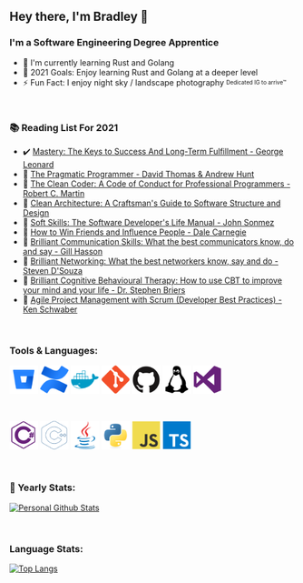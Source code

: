 ## Hey there, I'm Bradley 👋

[//]: # "Trivia"

### I'm a Software Engineering Degree Apprentice

- 🌱 I'm currently learning Rust and Golang
- 🥅 2021 Goals: Enjoy learning Rust and Golang at a deeper level
- ⚡ Fun Fact: I enjoy night sky / landscape photography <sub><sup>Dedicated IG to arrive™</sup></sub>

</br>

[//]: # "Account Links [shown]"

### 📚 Reading List For 2021

- ✔️ [Mastery: The Keys to Success And Long-Term Fulfillment - George Leonard](https://www.goodreads.com/book/show/81940.Mastery)
- 📖 [The Pragmatic Programmer - David Thomas & Andrew Hunt](https://www.goodreads.com/book/show/56614175-the-pragmatic-programmer)
- 📕 [The Clean Coder: A Code of Conduct for Professional Programmers - Robert C. Martin](https://www.goodreads.com/book/show/10284614-the-clean-coder)
- 📕 [Clean Architecture: A Craftsman's Guide to Software Structure and Design](https://www.goodreads.com/book/show/18043011-clean-architecture)
- 📕 [Soft Skills: The Software Developer's Life Manual - John Sonmez](https://www.goodreads.com/book/show/23232941-soft-skills)
- 📕 [How to Win Friends and Influence People - Dale Carnegie](https://www.goodreads.com/book/show/4865.How_to_Win_Friends_and_Influence_People)
- 📕 [Brilliant Communication Skills: What the best communicators know, do and say - Gill Hasson](https://www.goodreads.com/book/show/13698666-brilliant-communication-skills)
- 📕 [Brilliant Networking: What the best networkers know, say and do - Steven D'Souza](https://www.goodreads.com/book/show/2631307-brilliant-networking)
- 📕 [Brilliant Cognitive Behavioural Therapy: How to use CBT to improve your mind and your life - Dr. Stephen Briers](https://www.goodreads.com/book/show/6595229-brilliant-cognitive-behavioural-therapy)
- 📕 [Agile Project Management with Scrum (Developer Best Practices) - Ken Schwaber](https://www.goodreads.com/book/show/21965544-agile-project-management-with-scrum)

</br>

[//]: # "Tools & Languages"

### Tools & Languages:

<p float="left">
  <img src="https://raw.githubusercontent.com/devicons/devicon/40cd6bc89a299dc50ac289f8e3b071d0dff49d9c/icons/bitbucket/bitbucket-original.svg" alt="Bitbucket" width="50" height="50">
  <img src="https://raw.githubusercontent.com/devicons/devicon/40cd6bc89a299dc50ac289f8e3b071d0dff49d9c/icons/confluence/confluence-original.svg" alt="Confluence" width="50" height="50">
  <img src="https://raw.githubusercontent.com/devicons/devicon/40cd6bc89a299dc50ac289f8e3b071d0dff49d9c/icons/docker/docker-plain.svg" alt="Docker" width="50" height="50">
  <img src="https://raw.githubusercontent.com/devicons/devicon/40cd6bc89a299dc50ac289f8e3b071d0dff49d9c/icons/git/git-plain.svg" alt="Git" width="50" height="50">
  <img src="https://raw.githubusercontent.com/devicons/devicon/40cd6bc89a299dc50ac289f8e3b071d0dff49d9c/icons/github/github-original.svg" alt="Github" width="50" height="50">
  <img src="https://raw.githubusercontent.com/devicons/devicon/40cd6bc89a299dc50ac289f8e3b071d0dff49d9c/icons/linux/linux-plain.svg" alt="Linux" width="50" height="50">
  <img src="https://raw.githubusercontent.com/devicons/devicon/40cd6bc89a299dc50ac289f8e3b071d0dff49d9c/icons/visualstudio/visualstudio-plain.svg" alt="Visual Studio" width="50" height="50">
</p>

</br>

<p float="left">
  <img src="https://raw.githubusercontent.com/devicons/devicon/40cd6bc89a299dc50ac289f8e3b071d0dff49d9c/icons/csharp/csharp-line.svg" alt="C#" width="50" height="50">
  <img src="https://raw.githubusercontent.com/devicons/devicon/40cd6bc89a299dc50ac289f8e3b071d0dff49d9c/icons/cplusplus/cplusplus-line.svg" alt="C++" width="50" height="50">
  <img src="https://raw.githubusercontent.com/devicons/devicon/40cd6bc89a299dc50ac289f8e3b071d0dff49d9c/icons/java/java-original.svg" alt="Java" width="50" height="50">
  <img src="https://raw.githubusercontent.com/devicons/devicon/40cd6bc89a299dc50ac289f8e3b071d0dff49d9c/icons/python/python-original.svg" alt="Python" width="50" height="50">
  <img src="https://raw.githubusercontent.com/devicons/devicon/40cd6bc89a299dc50ac289f8e3b071d0dff49d9c/icons/javascript/javascript-original.svg" alt="JS" width="50" height="50">
  <img src="https://raw.githubusercontent.com/devicons/devicon/40cd6bc89a299dc50ac289f8e3b071d0dff49d9c/icons/typescript/typescript-original.svg" alt="TS" width="50" height="50">
</p>

</br>

[//]: # "Yearly Github Stats"

### 📅 Yearly Stats:

[![Personal Github Stats](https://github-readme-stats.vercel.app/api?username=bradg13542&show_icons=true&locale=en&theme=dark&cache_seconds=86400&hide_border=true&count_private=true)](https://github.com/anuraghazra/github-readme-stats)

</br>

[//]: # "Language Stats"

### Language Stats:

[![Top Langs](https://github-readme-stats.vercel.app/api/top-langs/?username=bradg13542&locale=en&theme=dark&cache_seconds=86400&hide_border=true)](https://github.com/anuraghazra/github-readme-stats)

[//]: # "Account Links [not shown]"
[instagram_personal]: https://instagram.com/bradg13542
